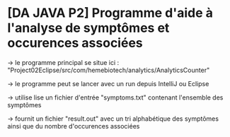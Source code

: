 # [DA JAVA P2] Programme d'aide à l'analyse de symptômes et occurences associées

-> le programme principal se situe ici : "Project02Eclipse/src/com/hemebiotech/analytics/AnalyticsCounter"

-> le programme peut se lancer avec un run depuis IntelliJ ou Eclipse

-> utilise lise un fichier d'entrée "symptoms.txt" contenant l'ensemble des symptômes
   
-> fournit un fichier "result.out" avec un tri alphabétique des symptômes ainsi que du nombre d'occurences associées


